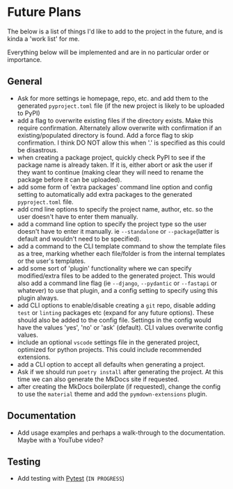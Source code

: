 # Future Plans

The below is a list of things I'd like to add to the project in the future, and
is kinda a 'work list' for me.

Everything below will be implemented and are in no particular order or
importance.

## General

- Ask for more settings ie homepage, repo, etc. and add them to the generated
  `pyproject.toml` file (if the new project is likely to be uploaded to PyPI)
- add a flag to overwrite existing files if the directory exists. Make this
  require confirmation. Alternately allow overwrite with confirmation if an
  existing/populated directory is found. Add a force flag to skip confirmation.
  I think DO NOT allow this when '.' is specified as this could be disastrous.
- when creating a package project, quickly check PyPI to see if the package name
  is already taken. If it is, either abort or ask the user if they want to
  continue (making clear they will need to rename the package before it can be
  uploaded).
- add some form of 'extra packages' command line option and config setting to
  automatically add extra packages to the generated `pyproject.toml` file.
- add cmd line options to specify the project name, author, etc. so the user
  doesn't have to enter them manually.
- add a command line option to specify the project type so the user doesn't have
  to enter it manually. ie `--standalone` or `--package`(latter is default and
  wouldn't need to be specified).
- add a command to the CLI template command to show the template files as a
  tree, marking whether each file/folder is from the internal templates or the
  user's templates.
- add some sort of 'plugin' functionality where we can specify modified/extra
  files to be added to the generated project. This would also add a command line
  flag (ie `--django`, `--pydantic` or `--fastapi` or whatever) to use that
  plugin, and a config setting to specify using this plugin always.
- add CLI options to enable/disable creating a `git` repo, disable adding `test`
  or `linting` packages etc (expand for any future options). These should also
  be added to the config file. Settings in the config would have the values
  'yes', 'no' or 'ask' (default). CLI values overwrite config values.
- include an optional `vscode` settings file in the generated project, optimized
  for python projects. This could include recommended extensions.
- add a CLI option to accept all defaults when generating a project.
- Ask if we should run `poetry install` after generating the project. At this
  time we can also generate the MkDocs site if requested.
- after creating the MkDocs boilerplate (if requested), change the config to use
  the `material` theme and add the `pymdown-extensions` plugin.

## Documentation

- Add usage examples and perhaps a walk-through to the documentation. Maybe
  with a YouTube video?

## Testing

- Add testing with [Pytest](https://pytest.org) (`IN PROGRESS`)
